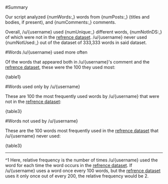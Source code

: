 #Summary

Our script analyzed {numWords:,} words from {numPosts:,} (titles and bodies, if present), and {numComments:,} comments.

Overall, /u/{username} used {numUnique:,} different words, {numNotInDS:,} of which were not in the [refrence dataset](http://norvig.com/ngrams/count_1w.txt). /u/{username} never used {numNotUsed:,} out of the dataset of 333,333 words in said dataset.

#Words /u/{username} used more often

Of the words that appeared both in /u/{username}'s comment and the [refrence dataset](http://norvig.com/ngrams/count_1w.txt), these were the 100 they used most:

{table1}

#Words used only by /u/{username}

These are 100 the most frequently used words by /u/{username} that were not in the [refrence dataset](http://norvig.com/ngrams/count_1w.txt):

{table3}

#Words not used by /u/{username}

These are the 100 words most frequently used in the [refrence dataset](http://norvig.com/ngrams/count_1w.txt) that /u/{username} never used:

{table3}

---

^1 Here, relative frequency is the number of times /u/{username} used the word for each time the word occurs in the [refrence dataset](http://norvig.com/ngrams/count_1w.txt).  If /u/{username} uses a word once every 100 words, but the [refrence dataset](http://norvig.com/ngrams/count_1w.txt) uses it only once out of every 200, the relative frequency would be 2.